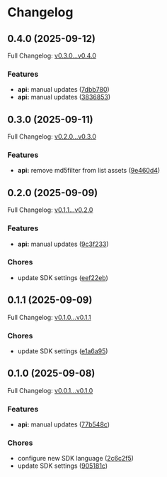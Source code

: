 # Changelog

## 0.4.0 (2025-09-12)

Full Changelog: [v0.3.0...v0.4.0](https://github.com/limrun-inc/python-sdk/compare/v0.3.0...v0.4.0)

### Features

* **api:** manual updates ([7dbb780](https://github.com/limrun-inc/python-sdk/commit/7dbb780b65eae748a19c41154d41b4f24c153bd1))
* **api:** manual updates ([3836853](https://github.com/limrun-inc/python-sdk/commit/38368531d480706c4528c6bd0b4b94a94e788592))

## 0.3.0 (2025-09-11)

Full Changelog: [v0.2.0...v0.3.0](https://github.com/limrun-inc/python-sdk/compare/v0.2.0...v0.3.0)

### Features

* **api:** remove md5filter from list assets ([9e460d4](https://github.com/limrun-inc/python-sdk/commit/9e460d4e032d1549f0fb419bb871fd03a846f864))

## 0.2.0 (2025-09-09)

Full Changelog: [v0.1.1...v0.2.0](https://github.com/limrun-inc/python-sdk/compare/v0.1.1...v0.2.0)

### Features

* **api:** manual updates ([9c3f233](https://github.com/limrun-inc/python-sdk/commit/9c3f2330f50cdeef71004c7ea10874cc4fc157d3))


### Chores

* update SDK settings ([eef22eb](https://github.com/limrun-inc/python-sdk/commit/eef22eba5f9ee08a1620cf7155306f01b9c0020c))

## 0.1.1 (2025-09-09)

Full Changelog: [v0.1.0...v0.1.1](https://github.com/limrun-inc/python-sdk/compare/v0.1.0...v0.1.1)

### Chores

* update SDK settings ([e1a6a95](https://github.com/limrun-inc/python-sdk/commit/e1a6a95be568d7fd21fcbfeba3460b2934e84212))

## 0.1.0 (2025-09-08)

Full Changelog: [v0.0.1...v0.1.0](https://github.com/limrun-inc/python-sdk/compare/v0.0.1...v0.1.0)

### Features

* **api:** manual updates ([77b548c](https://github.com/limrun-inc/python-sdk/commit/77b548ca5977d8155954a4ad2da14086ef66de59))


### Chores

* configure new SDK language ([2c6c2f5](https://github.com/limrun-inc/python-sdk/commit/2c6c2f56099811070dc4c137f4cdbad18ec5c5a6))
* update SDK settings ([905181c](https://github.com/limrun-inc/python-sdk/commit/905181c229934fd82579ea0364b5d34f05b89138))
